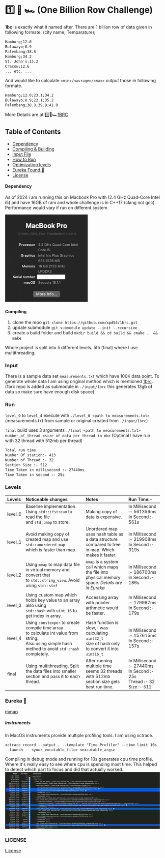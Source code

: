 # 1️⃣ 🐝 🏎️ (One Billion Row Challenge)

**1bc** is exactly what it named after. There are 1 billion row of data given in following formate. (city name; Temparature);

```
Hamburg;12.0
Bulawayo;8.9
Palembang;38.8
Hamburg;34.2
St. John's;15.2
Cracow;12.6
... etc. ...
```

And would like to calculate `<min>/<avrage>/<max>` output those in following formate.

```
Hamburg;12.0;23.1;34.2
Bulawayo;8.9;22.1;35.2
Palembang;38.8;39.9;41.0
```

More Details are at 1️⃣🐝🏎️[1BRC](https://1brc.dev/)

## Table of Contents

- [Dependency](#dependency)
- [Compiling & Building](#compiling)
- [Input File](#input)
- [How to Run](#run)
- [Optimization levels](#levels)
- [Eureka Found 🤯](#eureka-🤯)
- [License](#license)

#### Dependency

As of 2024 i am running this on Macbook Pro with (2.4 GHz Quad-Core Intel i5) and have 16GB of ram and whole challenge is in C++17 (clang not gcc). Performance would vary if run on different system.

![hardware](/xctrace_screenshot/hardware.png)

#### Compiling

1. clone the repo `git clone https://github.com/xpd54/1brc.git`
2. update submodule `git submodule update --init --recursive`
3. create a build folder and build `mkdir build && cd build && cmake .. && make`

Whole project is split into 5 different levels. 5th (final) where I use multithreading.

### Input

There is a sample data set `measurements.txt` which have 100K data point. To generate whole data I am using original method which is mentioned [1brc](https://github.com/gunnarmorling/1brc?tab=readme-ov-file#running-the-challenge). (1brc repo is added as submodule in `./input/1brc` this generates 13gb of data so make sure have enough disk space)

### Run

`level_0` to `level_4` execute with `./level_0 <path to measurements.txt>` (measurements.txt from sample or original created from `./input/1brc`)

`final` build uses 3 arguments `./final <path to measurements.txt> number_of_thread <size of data per thread in mb>` (Optimal I have run with 32 thread with 512mb per thread)

```
Total run time
Number Of station:- 413
Number of Thread :- 32
Section Size :- 512
Time Taken in millisecond :- 27440ms
Time Taken in second :- 25s
```

### Levels

| Levels  | Noticeable changes                                                                                                                                         | Notes                                                                                                    | Run Time:-                                                                         |
| :------ | :--------------------------------------------------------------------------------------------------------------------------------------------------------- | :------------------------------------------------------------------------------------------------------- | :--------------------------------------------------------------------------------- |
| level_0 | Baseline implementation. Using `std::ifstream` to read the file <br> and `std::map` to store.                                                              | Making copy of data is expensive.                                                                        | In Millisecond :- 561356ms <br> In Second :- 561s                                  |
| level_1 | Avoid making copy of created map and use `std::unordered_map` <br> which is faster than map.                                                               | Unordered map uses hash table as a data structure <br> compared to tree in map. Which makes it faster.   | In Millisecond :- 319908ms <br> In Second :- 319s                                  |
| level_2 | Using `mmap` to map data file in virtual memory and convert that <br> to `std::string_view`. Avoid using `std::stof`                                       | `mmap` is a system call which maps the file into <br> physical memory space. _Details are in Eureka_     | In Millisecond :- 186700ms <br> In Second :- 186s                                  |
| level_3 | Using custom map which holds key value to an array also using <br>`std::hash` with `uint_16` to get index in array.                                        | Accessing array with pointer arthmetic would be faster.                                                  | In Millisecond :- 179987ms <br> In Second :- 179s                                  |
| level_4 | Using `constexper` to create compile time array<br> to calculate int value from string.<br> Also using simple hash method to avoid `std::hash` completely. | Hash function is slow, I was calculating `uint32_t`<br> size of hash only to convert it into `uint16_t`. | In Millisecond :- 157615ms <br> In Second :- 157s                                  |
| final   | Using multithreading. Split the data files into smaller <br> section and pass it to each thread.                                                           | After running multiple time seems 32 threads <br> with 512mb section size gets best run time.            | In Millisecond :- 27440ms <br> In Second :- 25s <br> Thread :- 32 <br> Size :- 512 |

### Eureka 🤯

[mmap](https://man7.org/linux/man-pages/man2/mmap.2.html)

##### Instruments

In MacOS instruments provide multiple profiling tools. I am using xctrace.

```
xctrace record --output . --template "Time Profiler" --time-limit 10s --launch -- <your_excutable_file> <excutable_args>
```

Compiling in debug mode and running for 10s generates cpu time profile.
Where it's really easy to see where cpu is spending most time. This helped to detect which part to focus and did that actually worked.
![CPUTime](./xctrace_screenshot/level_4.png)

### LICENSE

[License](https://github.com/xpd54/1brc/blob/main/LICENSE)

